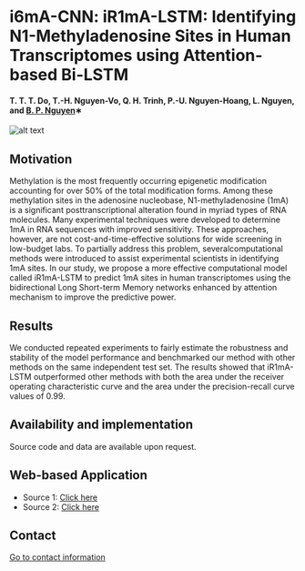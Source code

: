 # i6mA-CNN: iR1mA-LSTM: Identifying N1-Methyladenosine Sites in Human Transcriptomes using Attention-based Bi-LSTM


#### T. T. T. Do, T.-H. Nguyen-Vo, Q. H. Trinh, P.-U. Nguyen-Hoang, L. Nguyen, and [B. P. Nguyen](https://homepages.ecs.vuw.ac.nz/~nguyenb5/about.html)∗

![alt text](https://github.com/mldlproject/iR1mA-LSTM/blob/main/iR1mA_LSTM_abs.svg)

## Motivation
 Methylation is the most frequently occurring epigenetic modification accounting for over 50% of the total modification forms. Among these methylation
sites in the adenosine nucleobase, N1-methyladenosine (1mA) is a significant posttranscriptional alteration found in myriad types of RNA molecules. Many 
experimental techniques were developed to determine 1mA in RNA sequences with improved sensitivity. These approaches, however, are not cost-and-time-effective 
solutions for wide screening in low-budget labs. To partially address this problem, severalcomputational methods were introduced to assist experimental scientists 
in identifying 1mA sites. In our study, we propose a more effective computational model called iR1mA-LSTM to predict 1mA sites in human transcriptomes using the 
bidirectional Long Short-term Memory networks enhanced by attention mechanism to improve the predictive power. 

## Results
We conducted repeated experiments to fairly estimate the robustness and stability of the model performance and benchmarked our method with other
methods on the same independent test set. The results showed that iR1mA-LSTM outperformed other methods with both the area under the receiver operating 
characteristic curve and the area under the precision-recall curve values of 0.99.

## Availability and implementation
Source code and data are available upon request. 

## Web-based Application
- Source 1: [Click here](http://14.231.244.182:5004/)
- Source 2: [Click here](http://103.130.219.193:5004/)


## Contact 
[Go to contact information](https://homepages.ecs.vuw.ac.nz/~nguyenb5/contact.html)
